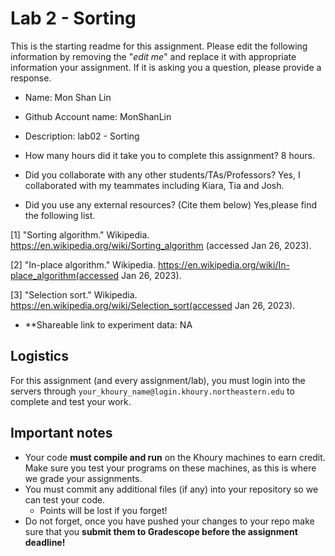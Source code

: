 # Lab 2 - Sorting

This is the starting readme for this assignment.  Please edit the following information by removing the "*edit me*" and replace it with appropriate information your assignment. If it is asking you a question, please provide a response.

- Name: Mon Shan Lin
- Github Account name: MonShanLin 
- Description: lab02 - Sorting

- How many hours did it take you to complete this assignment? 8 hours.

- Did you collaborate with any other students/TAs/Professors? Yes, I collaborated with my teammates including Kiara, Tia and Josh.

- Did you use any external resources? (Cite them below) Yes,please find the following list.

[1] "Sorting algorithm." Wikipedia. https://en.wikipedia.org/wiki/Sorting_algorithm (accessed Jan 26, 2023).

[2] "In-place algorithm." Wikipedia. https://en.wikipedia.org/wiki/In-place_algorithm(accessed Jan 26, 2023).

[3] "Selection sort." Wikipedia. https://en.wikipedia.org/wiki/Selection_sort(accessed Jan 26, 2023).
    
  

- **Shareable link to experiment data: NA

## Logistics

For this assignment (and every assignment/lab), you must login into the servers through `your_khoury_name@login.khoury.northeastern.edu` to complete and test your work. 

## Important notes

* Your code **must compile and run** on the Khoury machines to earn credit. Make sure you test your programs on these machines, as this is where we grade your assignments.
* You must commit any additional files (if any) into your repository so we can test your code.
  * Points will be lost if you forget!
* Do not forget, once you have pushed your changes to your repo make sure that you **submit them to Gradescope before the assignment deadline!**

